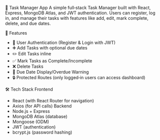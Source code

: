 📝 Task Manager App
A simple full‑stack Task Manager built with React, Express, MongoDB Atlas, and JWT authentication.
Users can register, log in, and manage their tasks with features like add, edit, mark complete, delete, and due dates.

🚀 Features
- 🔑 User Authentication (Register & Login with JWT)
- ➕ Add Tasks with optional due dates
- ✏️ Edit Tasks inline
- ✅ Mark Tasks as Complete/Incomplete
- ❌ Delete Tasks
- 📅 Due Date Display/Overdue Warning
- 🔒 Protected Routes (only logged‑in users can access dashboard)

🛠️ Tech Stack
Frontend
- React (with React Router for navigation)
- Axios (for API calls)
Backend
- Node.js + Express
- MongoDB Atlas (database)
- Mongoose (ODM)
- JWT (authentication)
- bcrypt.js (password hashing)
